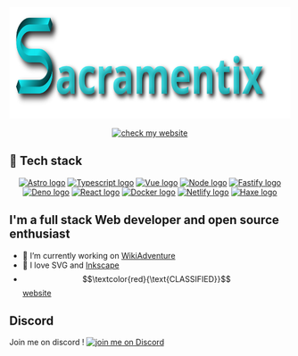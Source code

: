 <p align="center">
	<a href="https://sacramentix.fr" title="Sacramentix"><img src="./sacramentix-banner.svg" width=600 height=200></a>
</p>

<p align="center">
	<a href="https://sacramentix.fr">
        	<img src="https://img.shields.io/website?label=sacramentix.fr&style=flat&logo=netlify&url=https%3A%2F%2Fsacramentix.fr" alt="check my website">
	</a>
</p>


## 🚀 Tech stack

<p align="center">
  	<a href="https://astro.build" title="Astro"><img width=120 height=120 src="https://api.iconify.design/logos:astro.svg" alt="Astro logo"></a>
	<a href="https://www.typescriptlang.org" title="Typescript"><img width=120 height=120 src="https://api.iconify.design/logos:typescript-icon.svg" alt="Typescript logo"></a>
	<a href="https://vuejs.org" title="Vue"><img width=120 height=120 src="https://api.iconify.design/logos:vue.svg" alt="Vue logo"></a>
	<a href="https://nodejs.org" title="Node"><img width=120 height=120 src="https://api.iconify.design/logos:nodejs-icon.svg" alt="Node logo"></a>
	<a href="https://www.fastify.io" title="Fastify"><img width=120 height=120 src="https://api.iconify.design/logos:fastify-icon.svg" alt="Fastify logo"></a>
	<a href="https://deno.land" title="Deno"><img width=120 height=120 src="https://api.iconify.design/logos:deno.svg" alt="Deno logo"></a>
	<a href="https://fr.reactjs.org" title="React"><img width=120 height=120 src="https://api.iconify.design/logos:react.svg" alt="React logo"></a>
	<a href="https://www.docker.com" title="Docker"><img width=120 height=120 src="https://api.iconify.design/logos:docker-icon.svg" alt="Docker logo"></a>
	<a href="https://www.netlify.com" title="Netlify"><img width=120 height=120 src="https://api.iconify.design/logos:netlify.svg" alt="Netlify logo"></a>
	<a href="https://haxe.org" title="Haxe"><img width=120 height=120 src="https://api.iconify.design/logos:haxe.svg" alt="Haxe logo"></a>
</p>

## I'm a full stack Web developer and open source enthusiast

- 🚧 I’m currently working on [WikiAdventure](https://github.com/Sacramentix/WikiAdventure/)
- 🗻 I love SVG and [Inkscape](https://inkscape.org/)
- $$\textcolor{red}{\text{CLASSIFIED}}$$ [website](http://www.scpwiki.com/)

## Discord

Join me on discord !
<a href="https://discord.gg/cUnxzGa">
        <img src="https://img.shields.io/discord/755445795599417375?logo=discord"
            alt="join me on Discord"></a>



[website]: https://sacramentix.fr
[discord]: https://discord.gg/cUnxzGa
